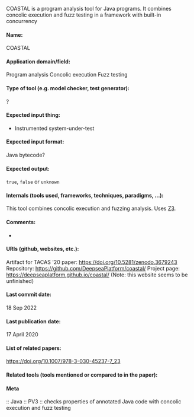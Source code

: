 COASTAL is a program analysis tool for Java programs. It combines concolic execution and fuzz testing in a framework with built-in concurrency

#### Name:
COASTAL

#### Application domain/field:
Program analysis
Concolic execution
Fuzz testing

#### Type of tool (e.g. model checker, test generator):
?

#### Expected input thing:
- Instrumented system-under-test

#### Expected input format:
Java bytecode?

#### Expected output:
`true`, `false` or `unknown`

#### Internals (tools used, frameworks, techniques, paradigms, ...):
This tool combines concolic execution and fuzzing analysis.
Uses [Z3](Solvers/SMT/Z3.md).

#### Comments:
-

#### URIs (github, websites, etc.):
Artifact for TACAS '20 paper: https://doi.org/10.5281/zenodo.3679243
Repository: https://github.com/DeepseaPlatform/coastal/
Project page: https://deepseaplatform.github.io/coastal/ (Note: this website seems to be unfinished)

#### Last commit date:
18 Sep 2022

#### Last publication date:
17 April 2020

#### List of related papers:
https://doi.org/10.1007/978-3-030-45237-7_23

#### Related tools (tools mentioned or compared to in the paper):

#### Meta
:: Java
:: PV3 :: checks properties of annotated Java code with concolic execution and fuzz testing